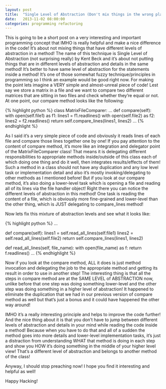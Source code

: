```yaml
---
layout: post
title:  "Single Level of Abstraction (Don't mix things in the wrong place)"
date:   2013-11-02 08:00:00
categories: programming refactoring
---
```


This is going to be a short post on a very interesting and important programming concept that IMHO is really helpful and make a nice difference in the code! It’s about not mixing things that have different levels of abstraction in a method! The name of this technique is Single Level of Abstraction (not surprising really) by Kent Beck and it’s about not putting things that are in different levels of abstraction and details in the same method! It’s better to have same level of abstraction for the statements inside a method! It’s one of those somewhat fuzzy technique/principles in programming so I think an example would be good right now. For making the point lets imagine a VERY simple and almost-unreal piece of code! Lest say we store a matrix in a file and we want to compare two different matrices that are sitting in two files and check whether they’re equal or not. At one point, our compare method looks like the following:

{% highlight python %}
class MatrixFileComparer:
…
def compare(self):
  with open(self.file1) as f1:
    lines1 = f1.readlines()
  with open(self.file2) as f2:
    lines2 = f2.readlines()
  return self.compare_lines(lines1, lines2)
…
{% endhighlight %}

As I said it’s a very simple piece of code and obviously it reads lines of each file and compare those lines together one by one! If you pay attention to the content of compare method, it’s more like an integration and delegator point of the MatrixFileComparer class! That means it is delegating different responsibilities to appropriate methods inside/outside of this class each of which doing one thing and do it well, then integrates results/effects of them! Such a method in a class should not have any duplication and any low level task or implementation detail and also it’s mostly invoking/delegating to other methods as I mentioned before! But if you look at our compare method, it’s also doing a lower-level task which is opening a file and reading all of its lines via the file handler object! Right there you can notice the different levels of abstraction in this method! One task is reading the content of a file, which is obviously more fine-grained and lower-level than the other thing, which is JUST delegating to compare_lines method!

Now lets fix this mixture of abstraction levels and see what it looks like:

{% highlight python %}
…

def compare(self):
  lines1 = self.read_all_lines(self.file1)
  lines2 = self.read_all_lines(self.file2)
  return self.compare_lines(lines1, lines2)

def read_all_lines(self, file_name):
  with open(file_name) as f:
  return f.readlines()
…
{% endhighlight %}

Now if you look at the compare method, ALL it does is just method invocation and delegating the job to the appropriate method and getting its result in order to use in another step! The interesting thing is that all the steps in compare method are at the SAME LEVEL of ABSTRACTION now, unlike before that one step was doing something lower-level and the other step was doing something in a higher level of abstraction! It happened to eliminate the duplication that we had in our previous version of compare method as well but that’s just a bonus and it could have happened the other way around!

IMHO it’s a really interesting principle and helps to improve the code further! And the nice thing about it is that you don’t have to jump between different levels of abstraction and details in your mind while reading the code inside a method! Because when you have to do that and all of a sudden the method goes into more details and lower-level implementation tasks, it’s just a distraction from understanding WHAT that method is doing in each step and show you HOW it’s doing something in the middle of your higher level view! That’s a different level of abstraction and belongs to another method of the class!

Anyway, I should stop preaching now! I hope you find it interesting and helpful as well!

Happy Hacking!
